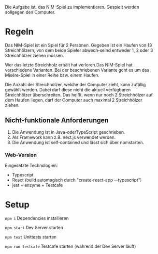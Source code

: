 Die Aufgabe ist, das NIM-Spiel zu implementieren. Gespielt werden sollgegen den Computer.

# Regeln

Das NIM-Spiel  ist  ein Spiel für 2  Personen. Gegeben  ist ein Haufen von 13 Streichhölzern, von dem beide  Spieler abwech-selnd entweder 1, 2 oder 3 Streichhölzer ziehen müssen. 

Wer das letzte Streichholz erhält hat verloren.Das NIM-Spiel hat verschiedene Varianten. Bei der beschriebenen Variante geht es um das Misère-Spiel in einer Reihe bzw. einem Haufen.

Die  Anzahl  der  Streichhölzer,  welche der  Computer  zieht,  kann  zufällig  gewählt  werden.  Dabei  darf  diese  nicht  die  aktuell verfügbaren Streichhölzer überschreiten. Das heißt, wenn nur noch 2 Streichhölzer auf dem Haufen liegen, darf der Computer auch maximal 2 Streichhölzer ziehen.

## Nicht-funktionale Anforderungen

1. Die Anwendung ist in Java-oderTypeScript geschrieben.
2. Als Framework kann z.B. next.js verwendet werden.
3. Die Anwendung ist self-contained und lässt sich über npmstarten.


### Web-Version

Eingesetzte Technologien:
* Typescript
* React (build automagisch durch "create-react-app --typescript")
* jest + enzyme + Testcafe


# Setup


`npm i` Dependencies installieren

`npm start` Dev Server starten 

`npm test` Unittests starten

`npm run testcafe` Testcafe starten (während der Dev Server läuft)
